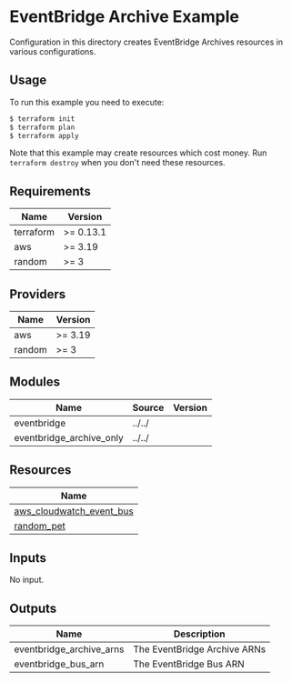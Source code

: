 # EventBridge Archive Example

Configuration in this directory creates EventBridge Archives resources in various configurations.

## Usage

To run this example you need to execute:

```bash
$ terraform init
$ terraform plan
$ terraform apply
```

Note that this example may create resources which cost money. Run `terraform destroy` when you don't need these resources.

<!-- BEGINNING OF PRE-COMMIT-TERRAFORM DOCS HOOK -->
## Requirements

| Name | Version |
|------|---------|
| terraform | >= 0.13.1 |
| aws | >= 3.19 |
| random | >= 3 |

## Providers

| Name | Version |
|------|---------|
| aws | >= 3.19 |
| random | >= 3 |

## Modules

| Name | Source | Version |
|------|--------|---------|
| eventbridge | ../../ |  |
| eventbridge_archive_only | ../../ |  |

## Resources

| Name |
|------|
| [aws_cloudwatch_event_bus](https://registry.terraform.io/providers/hashicorp/aws/latest/docs/resources/cloudwatch_event_bus) |
| [random_pet](https://registry.terraform.io/providers/hashicorp/random/latest/docs/resources/pet) |

## Inputs

No input.

## Outputs

| Name | Description |
|------|-------------|
| eventbridge\_archive\_arns | The EventBridge Archive ARNs |
| eventbridge\_bus\_arn | The EventBridge Bus ARN |
<!-- END OF PRE-COMMIT-TERRAFORM DOCS HOOK -->
